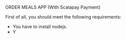 ORDER MEALS APP (With Scalapay Payment)

First of all, you should meet the following requirements:
* You have to install nodejs.
* Y

